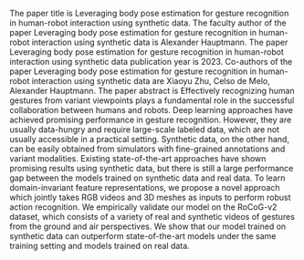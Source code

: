 The paper title is Leveraging body pose estimation for gesture recognition in human-robot interaction using synthetic data.
The faculty author of the paper Leveraging body pose estimation for gesture recognition in human-robot interaction using synthetic data is Alexander Hauptmann.
The paper Leveraging body pose estimation for gesture recognition in human-robot interaction using synthetic data publication year is 2023.
Co-authors of the paper Leveraging body pose estimation for gesture recognition in human-robot interaction using synthetic data are Xiaoyu Zhu, Celso de Melo, Alexander Hauptmann.
The paper abstract is Effectively recognizing human gestures from variant viewpoints plays a fundamental role in the successful collaboration between humans and robots. Deep learning approaches have achieved promising performance in gesture recognition. However, they are usually data-hungry and require large-scale labeled data, which are not usually accessible in a practical setting. Synthetic data, on the other hand, can be easily obtained from simulators with fine-grained annotations and variant modalities. Existing state-of-the-art approaches have shown promising results using synthetic data, but there is still a large performance gap between the models trained on synthetic data and real data. To learn domain-invariant feature representations, we propose a novel approach which jointly takes RGB videos and 3D meshes as inputs to perform robust action recognition. We empirically validate our model on the RoCoG-v2 dataset, which consists of a variety of real and synthetic videos of gestures from the ground and air perspectives. We show that our model trained on synthetic data can outperform state-of-the-art models under the same training setting and models trained on real data.
